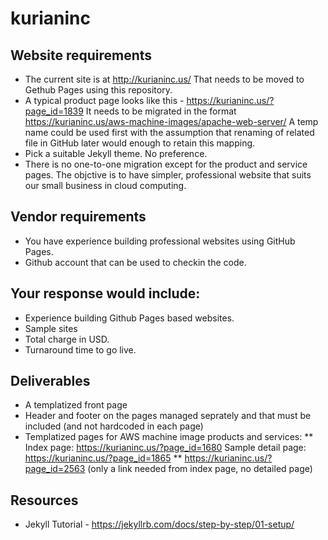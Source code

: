 # kurianinc

## Website requirements

* The current site is at http://kurianinc.us/ That needs to be moved to Gethub Pages using this repository.
* A typical product page looks like this - https://kurianinc.us/?page_id=1839 It needs to be migrated in the format https://kurianinc.us/aws-machine-images/apache-web-server/ A temp name could be used first with the assumption that renaming of related file in GitHub later would enough to retain this mapping.
* Pick a suitable Jekyll theme. No preference.
* There is no one-to-one migration except for the product and service pages. The objctive is to have simpler, professional website that suits our small business in cloud computing.

## Vendor requirements
* You have experience building professional websites using GitHub Pages.
* Github account that can be used to checkin the code.

## Your response would include:
* Experience building Github Pages based websites.
* Sample sites
* Total charge in USD.
* Turnaround time to go live.

## Deliverables
* A templatized front page
* Header and footer on the pages managed seprately and that must be included (and not hardcoded in each page)
* Templatized pages for AWS machine image products and services:
** Index page: https://kurianinc.us/?page_id=1680 Sample detail page: https://kurianinc.us/?page_id=1865
** https://kurianinc.us/?page_id=2563 (only a link needed from index page, no detailed page)

## Resources
* Jekyll Tutorial - https://jekyllrb.com/docs/step-by-step/01-setup/
